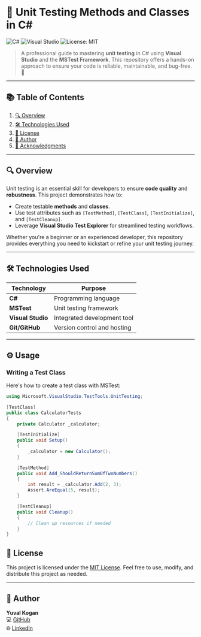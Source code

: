 # 🎯 Unit Testing Methods and Classes in C#

![C#](https://img.shields.io/badge/C%23-%23239120.svg?style=flat&logo=c-sharp&logoColor=white)
![Visual Studio](https://img.shields.io/badge/Visual%20Studio-5C2D91.svg?style=flat&logo=visual-studio&logoColor=white)
![License: MIT](https://img.shields.io/badge/License-MIT-green.svg)

> A professional guide to mastering **unit testing** in C# using **Visual Studio** and the **MSTest Framework**. This repository offers a hands-on approach to ensure your code is reliable, maintainable, and bug-free. 🚀

---

## 📚 Table of Contents

1. [🔍 Overview](#-overview)
2. [🛠 Technologies Used](#-technologies-used)
3. [📜 License](#-license)
4. [👤 Author](#-author)
5. [🌟 Acknowledgments](#-acknowledgments)

---

## 🔍 Overview

Unit testing is an essential skill for developers to ensure **code quality** and **robustness**. This project demonstrates how to:
- Create testable **methods** and **classes**.
- Use test attributes such as `[TestMethod]`, `[TestClass]`, `[TestInitialize]`, and `[TestCleanup]`.
- Leverage **Visual Studio Test Explorer** for streamlined testing workflows.

Whether you're a beginner or an experienced developer, this repository provides everything you need to kickstart or refine your unit testing journey.

---

## 🛠 Technologies Used

| Technology       | Purpose                       |
|-------------------|-------------------------------|
| **C#**           | Programming language         |
| **MSTest**       | Unit testing framework       |
| **Visual Studio**| Integrated development tool  |
| **Git/GitHub**   | Version control and hosting  |

---

## ⚙️ Usage

### Writing a Test Class  
Here's how to create a test class with MSTest:  

```csharp
using Microsoft.VisualStudio.TestTools.UnitTesting;

[TestClass]
public class CalculatorTests
{
    private Calculator _calculator;

    [TestInitialize]
    public void Setup()
    {
        _calculator = new Calculator();
    }

    [TestMethod]
    public void Add_ShouldReturnSumOfTwoNumbers()
    {
        int result = _calculator.Add(2, 3);
        Assert.AreEqual(5, result);
    }

    [TestCleanup]
    public void Cleanup()
    {
        // Clean up resources if needed
    }
}
```

## 📜 License

This project is licensed under the [MIT License](LICENSE). Feel free to use, modify, and distribute this project as needed.

---

## 👤 Author

**Yuval Kogan**  
💻 [GitHub](https://github.com/KoganTheDev)  
🌐 [LinkedIn](https://www.linkedin.com/in/yuval-kogan)  
